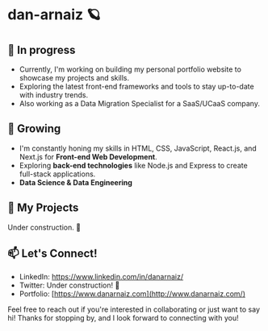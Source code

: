 # dan-arnaiz 🪐

## 🔭 In progress

- Currently, I'm working on building my personal portfolio website to showcase my projects and skills.
- Exploring the latest front-end frameworks and tools to stay up-to-date with industry trends.
- Also working as a Data Migration Specialist for a SaaS/UCaaS company.

## 🌱 Growing

- I'm constantly honing my skills in HTML, CSS, JavaScript, React.js, and Next.js for **Front-end Web Development**.
- Exploring **back-end technologies** like Node.js and Express to create full-stack applications.
- **Data Science & Data Engineering**

## 💼 My Projects
Under construction. 🚧

## 📫 Let's Connect!
- LinkedIn: https://www.linkedin.com/in/danarnaiz/
- Twitter:  Under construction! 🚧
- Portfolio: [https://www.danarnaiz.com](http://www.danarnaiz.com/)

Feel free to reach out if you're interested in collaborating or just want to say hi!
Thanks for stopping by, and I look forward to connecting with you!
